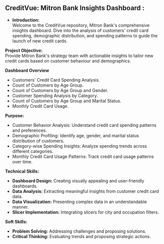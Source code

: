 ## CreditVue: Mitron Bank Insights Dashboard :

- **Introduction:** <br/>
Welcome to the CreditVue repository, Mitron Bank's comprehensive insights dashboard. Dive into the analysis of customers' credit card spending, demographic distribution, and spending patterns to guide the launch of new credit cards.<br/>

**Project Objective:** <br/>
Provide Mitron Bank's strategy team with actionable insights to tailor new credit cards based on customer behaviour and demographics.<br/>

**Dashboard Overview**<br/>
- Customers' Credit Card Spending Analysis.<br/>
- Count of Customers by Age Group.<br/>
- Count of Customers by Age Group and Gender.<br/>
- Customer Spending Analysis by Category.<br/>
- Count of Customers by Age Group and Marital Status.<br/>
- Monthly Credit Card Usage.<br/>


**Purpose:** <br/>
- Customer Behavior Analysis: Understand credit card spending patterns and preferences.<br/>
- Demographic Profiling: Identify age, gender, and marital status distribution of customers.<br/>
- Category-wise Spending Insights: Analyze spending trends across different categories.<br/>
- Monthly Credit Card Usage Patterns: Track credit card usage patterns over time.<br/>


**Technical Skills:** <br/>
- **Dashboard Design:** Creating visually appealing and user-friendly dashboards.<br/>
- **Data Analysis:** Extracting meaningful insights from customer credit card data.<br />
- **Data Visualization:** Presenting complex data in an understandable manner.<br />
- **Slicer Implementation:** Integrating slicers for city and occupation filters.<br />

**Soft Skills:** <br/>
- **Problem Solving:** Addressing challenges and proposing solutions.<br/>
- **Critical Thinking:** Evaluating trends and proposing strategic actions.<br/>
